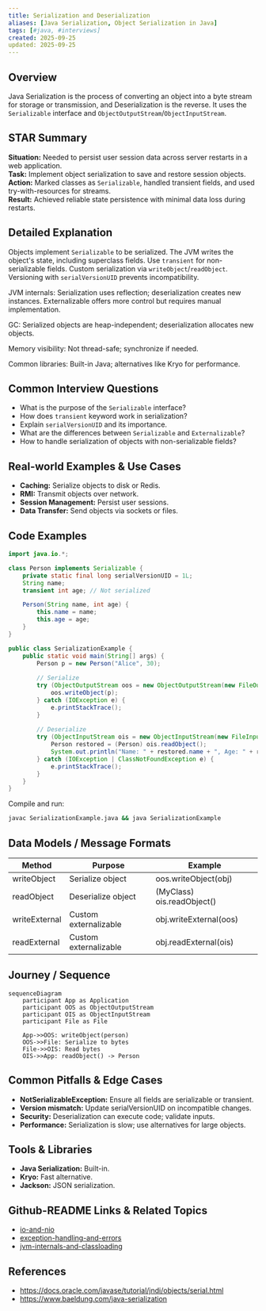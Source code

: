 ```yaml
---
title: Serialization and Deserialization
aliases: [Java Serialization, Object Serialization in Java]
tags: [#java, #interviews]
created: 2025-09-25
updated: 2025-09-25
---
```


## Overview
Java Serialization is the process of converting an object into a byte stream for storage or transmission, and Deserialization is the reverse. It uses the `Serializable` interface and `ObjectOutputStream`/`ObjectInputStream`.

## STAR Summary
**Situation:** Needed to persist user session data across server restarts in a web application.  
**Task:** Implement object serialization to save and restore session objects.  
**Action:** Marked classes as `Serializable`, handled transient fields, and used try-with-resources for streams.  
**Result:** Achieved reliable state persistence with minimal data loss during restarts.

## Detailed Explanation
Objects implement `Serializable` to be serialized. The JVM writes the object's state, including superclass fields. Use `transient` for non-serializable fields. Custom serialization via `writeObject`/`readObject`. Versioning with `serialVersionUID` prevents incompatibility.

JVM internals: Serialization uses reflection; deserialization creates new instances. Externalizable offers more control but requires manual implementation.

GC: Serialized objects are heap-independent; deserialization allocates new objects.

Memory visibility: Not thread-safe; synchronize if needed.

Common libraries: Built-in Java; alternatives like Kryo for performance.

## Common Interview Questions
- What is the purpose of the `Serializable` interface?
- How does `transient` keyword work in serialization?
- Explain `serialVersionUID` and its importance.
- What are the differences between `Serializable` and `Externalizable`?
- How to handle serialization of objects with non-serializable fields?

## Real-world Examples & Use Cases
- **Caching:** Serialize objects to disk or Redis.
- **RMI:** Transmit objects over network.
- **Session Management:** Persist user sessions.
- **Data Transfer:** Send objects via sockets or files.

## Code Examples
```java
import java.io.*;

class Person implements Serializable {
    private static final long serialVersionUID = 1L;
    String name;
    transient int age; // Not serialized

    Person(String name, int age) {
        this.name = name;
        this.age = age;
    }
}

public class SerializationExample {
    public static void main(String[] args) {
        Person p = new Person("Alice", 30);
        
        // Serialize
        try (ObjectOutputStream oos = new ObjectOutputStream(new FileOutputStream("person.ser"))) {
            oos.writeObject(p);
        } catch (IOException e) {
            e.printStackTrace();
        }
        
        // Deserialize
        try (ObjectInputStream ois = new ObjectInputStream(new FileInputStream("person.ser"))) {
            Person restored = (Person) ois.readObject();
            System.out.println("Name: " + restored.name + ", Age: " + restored.age);
        } catch (IOException | ClassNotFoundException e) {
            e.printStackTrace();
        }
    }
}
```

Compile and run:
```bash
javac SerializationExample.java && java SerializationExample
```

## Data Models / Message Formats
| Method | Purpose | Example |
|--------|---------|---------|
| writeObject | Serialize object | oos.writeObject(obj) |
| readObject | Deserialize object | (MyClass) ois.readObject() |
| writeExternal | Custom externalizable | obj.writeExternal(oos) |
| readExternal | Custom externalizable | obj.readExternal(ois) |

## Journey / Sequence
```mermaid
sequenceDiagram
    participant App as Application
    participant OOS as ObjectOutputStream
    participant OIS as ObjectInputStream
    participant File as File

    App->>OOS: writeObject(person)
    OOS->>File: Serialize to bytes
    File->>OIS: Read bytes
    OIS->>App: readObject() -> Person
```

## Common Pitfalls & Edge Cases
- **NotSerializableException:** Ensure all fields are serializable or transient.
- **Version mismatch:** Update serialVersionUID on incompatible changes.
- **Security:** Deserialization can execute code; validate inputs.
- **Performance:** Serialization is slow; use alternatives for large objects.

## Tools & Libraries
- **Java Serialization:** Built-in.
- **Kryo:** Fast alternative.
- **Jackson:** JSON serialization.

## Github-README Links & Related Topics
- [io-and-nio](../io-and-nio/)
- [exception-handling-and-errors](../exception-handling-and-errors/)
- [jvm-internals-and-classloading](../jvm-internals-and-classloading/)

## References
- https://docs.oracle.com/javase/tutorial/jndi/objects/serial.html
- https://www.baeldung.com/java-serialization